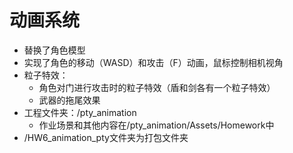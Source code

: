 # 动画系统
- 替换了角色模型
- 实现了角色的移动（WASD）和攻击（F）动画，鼠标控制相机视角
- 粒子特效：
  - 角色对门进行攻击时的粒子特效（盾和剑各有一个粒子特效）
  - 武器的拖尾效果
- 工程文件夹：/pty_animation
  - 作业场景和其他内容在/pty_animation/Assets/Homework中
- /HW6_animation_pty文件夹为打包文件夹


